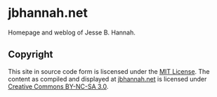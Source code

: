 # jbhannah.net

Homepage and weblog of Jesse B. Hannah.

## Copyright

This site in source code form is liscensed under the [MIT License][].
The content as compiled and displayed at [jbhannah.net][] is
licensed under [Creative Commons BY-NC-SA 3.0][CC BY-NC-SA].

[MIT License]: https://github.com/jbhannah/jbhannah.net/blob/master/LICENSE.txt
[CC BY-NC-SA]: http://creativecommons.org/licenses/by-nc-sa/3.0/
[jbhannah.net]: http://jbhannah.net/
